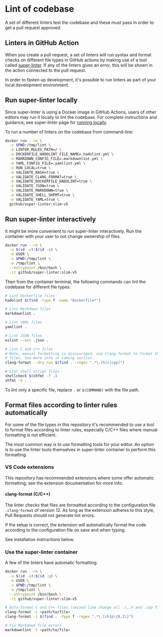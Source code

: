 # Lint of codebase

A set of different linters test the codebase and these must pass in order to
get a pull request approved.

## Linters in GitHub Action

When you create a pull request, a set of linters will run syntax and format
checks on different file types in GitHub actions by making use of a tool called
[super-linter](https://github.com/github/super-linter). If any of the linters
gives an error, this will be shown in the action connected to the pull request.

In order to fasten up development, it's possible to run linters as part of your
local development environment.

## Run super-linter locally

Since super-linter is using a Docker image in GitHub Actions, users of other
editors may run it locally to lint the codebase. For complete instructions and
guidance, see super-linter page for [running
locally](https://github.com/github/super-linter/blob/main/docs/run-linter-locally.md).

To run a number of linters on the codebase from command-line:

```sh
docker run --rm \
  -v $PWD:/tmp/lint \
  -e LINTER_RULES_PATH=/ \
  -e DOCKERFILE_HADOLINT_FILE_NAME=.hadolint.yml \
  -e MARKDOWN_CONFIG_FILE=.markdownlint.yml \
  -e YAML_CONFIG_FILE=.yamllint.yml \
  -e RUN_LOCAL=true \
  -e VALIDATE_BASH=true \
  -e VALIDATE_CLANG_FORMAT=true \
  -e VALIDATE_DOCKERFILE_HADOLINT=true \
  -e VALIDATE_JSON=true \
  -e VALIDATE_MARKDOWN=true \
  -e VALIDATE_SHELL_SHFMT=true \
  -e VALIDATE_YAML=true \
  github/super-linter:slim-v5
```

## Run super-linter interactively

It might be more convenient to run super-linter interactively. Run the container
with your user to not change ownership of files.

```sh
docker run --rm \
  -u $(id -u):$(id -g) \
  -e USER \
  -v $PWD:/tmp/lint \
  -w /tmp/lint \
  --entrypoint /bin/bash \
  -it github/super-linter:slim-v5
```

Then from the container terminal, the following commands can lint the codebase
for different file types:

```sh
# Lint Dockerfile files
hadolint $(find -type f -name "Dockerfile*")

# Lint Markdown files
markdownlint .

# Lint YAML files
yamllint .

# Lint JSON files
eslint --ext .json .

# Lint C and C++ files
# Note, manual formatting is discouraged, use clang-format to format these
# files. See more info in coming section.
clang-format --dry-run $(find . -regex ".*\.[h|c|cpp]")

# Lint shell script files
shellcheck $(shfmt -f .)
shfmt -d .
```

To lint only a specific file, replace `.` or `$(COMMAND)` with the file path.

## Format files according to linter rules automatically

For some of the file types in this repository it's recommended to use a tool to
format files according to linter rules, especially C/C++ files where manual
formatting is not efficient.

The most common way is to use formatting tools for your editor. An option
is to use the linter tools themselves in super-linter container to perform this
formatting.

### VS Code extensions

This repository has recommended extensions where some offer automatic
formatting, see the extension documentation for more info.

#### clang-format (C/C++)

The linter checks that files are formatted according to the configuration file
`.clang-format` of version 12. As long as the extension adheres to this style,
Pull Requests should not generate lint errors.

If the setup is correct, the extension will automatically format the code
according to the configuration file on save and when typing.

See installation instructions below.

### Use the super-linter container

A few of the linters have automatic formatting.

```sh
docker run --rm \
  -u $(id -u):$(id -g) \
  -e USER \
  -v $PWD:/tmp/lint \
  -w /tmp/lint \
  --entrypoint /bin/bash \
  -it github/super-linter:slim-v5

# Auto-format C and C++ files (second line change all .c,.h and .cpp files
clang-format -i <path/to/file>
clang-format -i $(find . -type f -regex ".*\.[ch]p\{0,2\}")

# Fix Markdown file errors
markdownlint -f <path/to/file>
```
